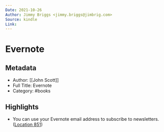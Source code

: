 ```yaml
---
Date: 2021-10-26
Author: Jimmy Briggs <jimmy.briggs@jimbrig.com>
Source: kindle
Link:
---
```

# Evernote

## Metadata
- Author: [[John Scott]]
- Full Title: Evernote
- Category: #books

## Highlights
- You can use your Evernote email address to subscribe to newsletters. ([Location 851](https://readwise.io/to_kindle?action=open&asin=B00URRJNXQ&location=851))
